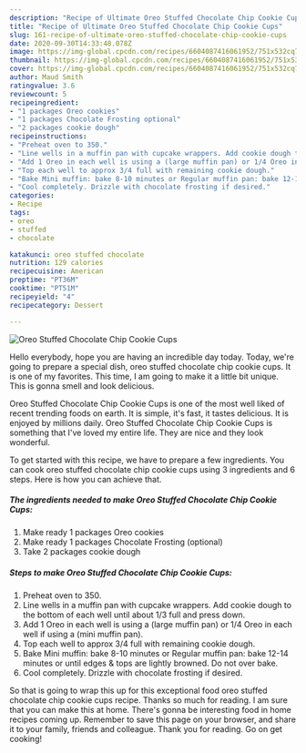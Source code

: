 ```yaml
---
description: "Recipe of Ultimate Oreo Stuffed Chocolate Chip Cookie Cups"
title: "Recipe of Ultimate Oreo Stuffed Chocolate Chip Cookie Cups"
slug: 161-recipe-of-ultimate-oreo-stuffed-chocolate-chip-cookie-cups
date: 2020-09-30T14:33:48.078Z
image: https://img-global.cpcdn.com/recipes/6604087416061952/751x532cq70/oreo-stuffed-chocolate-chip-cookie-cups-recipe-main-photo.jpg
thumbnail: https://img-global.cpcdn.com/recipes/6604087416061952/751x532cq70/oreo-stuffed-chocolate-chip-cookie-cups-recipe-main-photo.jpg
cover: https://img-global.cpcdn.com/recipes/6604087416061952/751x532cq70/oreo-stuffed-chocolate-chip-cookie-cups-recipe-main-photo.jpg
author: Maud Smith
ratingvalue: 3.6
reviewcount: 5
recipeingredient:
- "1 packages Oreo cookies"
- "1 packages Chocolate Frosting optional"
- "2 packages cookie dough"
recipeinstructions:
- "Preheat oven to 350."
- "Line wells in a muffin pan with cupcake wrappers. Add cookie dough to the bottom of each well until about 1/3 full and press down."
- "Add 1 Oreo in each well is using a (large muffin pan) or 1/4 Oreo in each well if using a (mini muffin pan)."
- "Top each well to approx 3/4 full with remaining cookie dough."
- "Bake Mini muffin: bake 8-10 minutes or Regular muffin pan: bake 12-14 minutes or until edges &amp; tops are lightly browned. Do not over bake."
- "Cool completely. Drizzle with chocolate frosting if desired."
categories:
- Recipe
tags:
- oreo
- stuffed
- chocolate

katakunci: oreo stuffed chocolate 
nutrition: 129 calories
recipecuisine: American
preptime: "PT36M"
cooktime: "PT51M"
recipeyield: "4"
recipecategory: Dessert

---
```



![Oreo Stuffed Chocolate Chip Cookie Cups](https://img-global.cpcdn.com/recipes/6604087416061952/751x532cq70/oreo-stuffed-chocolate-chip-cookie-cups-recipe-main-photo.jpg)

Hello everybody, hope you are having an incredible day today. Today, we're going to prepare a special dish, oreo stuffed chocolate chip cookie cups. It is one of my favorites. This time, I am going to make it a little bit unique. This is gonna smell and look delicious.

Oreo Stuffed Chocolate Chip Cookie Cups is one of the most well liked of recent trending foods on earth. It is simple, it's fast, it tastes delicious. It is enjoyed by millions daily. Oreo Stuffed Chocolate Chip Cookie Cups is something that I've loved my entire life. They are nice and they look wonderful.




To get started with this recipe, we have to prepare a few ingredients. You can cook oreo stuffed chocolate chip cookie cups using 3 ingredients and 6 steps. Here is how you can achieve that.

<!--inarticleads1-->

##### The ingredients needed to make Oreo Stuffed Chocolate Chip Cookie Cups:

1. Make ready 1 packages Oreo cookies
1. Make ready 1 packages Chocolate Frosting (optional)
1. Take 2 packages cookie dough




<!--inarticleads2-->

##### Steps to make Oreo Stuffed Chocolate Chip Cookie Cups:

1. Preheat oven to 350.
1. Line wells in a muffin pan with cupcake wrappers. Add cookie dough to the bottom of each well until about 1/3 full and press down.
1. Add 1 Oreo in each well is using a (large muffin pan) or 1/4 Oreo in each well if using a (mini muffin pan).
1. Top each well to approx 3/4 full with remaining cookie dough.
1. Bake Mini muffin: bake 8-10 minutes or Regular muffin pan: bake 12-14 minutes or until edges &amp; tops are lightly browned. Do not over bake.
1. Cool completely. Drizzle with chocolate frosting if desired.




So that is going to wrap this up for this exceptional food oreo stuffed chocolate chip cookie cups recipe. Thanks so much for reading. I am sure that you can make this at home. There's gonna be interesting food in home recipes coming up. Remember to save this page on your browser, and share it to your family, friends and colleague. Thank you for reading. Go on get cooking!
